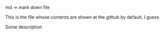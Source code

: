 md -> mark down file

This is the file  whose contents are shown at the github by default, I guess
 
Some description
